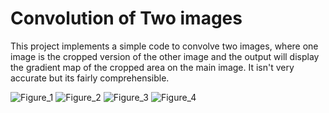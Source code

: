 # Convolution of Two images

This project implements a simple code to convolve two images, where one image is the cropped version of the other image and the output will display the gradient map of the cropped area on the main image. It isn't very accurate but its fairly comprehensible.

![Figure_1](https://github.com/gdeeeeyy/Buddi.ai/assets/73658032/bba59ded-8462-4f72-ae39-c1d27fcc91ac)
![Figure_2](https://github.com/gdeeeeyy/Buddi.ai/assets/73658032/47cd0999-cf0b-4776-b4b0-c2f971b0cb16)
![Figure_3](https://github.com/gdeeeeyy/Buddi.ai/assets/73658032/0c19502d-a48c-41fb-bac3-12242c2e3529)
![Figure_4](https://github.com/gdeeeeyy/Buddi.ai/assets/73658032/2f975569-9307-4ac5-bfbf-2742a386f33b)
